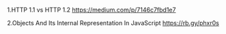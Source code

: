 1.HTTP 1.1 vs HTTP 1.2
https://medium.com/p/7146c7fbd1e7

2.Objects And Its Internal Representation In JavaScript
https://rb.gy/phxr0s